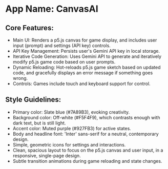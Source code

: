# **App Name**: CanvasAI

## Core Features:

- Main UI: Renders a p5.js canvas for game display, and includes user input (prompt) and settings (API key) controls.
- API Key Management: Persists user's Gemini API key in local storage.
- Iterative Code Generation: Uses Gemini API to generate and iteratively modify p5.js game code based on user prompts.
- Dynamic Reloading: Hot-reloads p5.js game sketch based on updated code, and gracefully displays an error message if something goes wrong.
- Controls: Games include touch and keyboard support for control.

## Style Guidelines:

- Primary color: Slate blue (#7A89B3), evoking creativity.
- Background color: Off-white (#F5F4F9), which contrasts enough with dark text, but is still light.
- Accent color: Muted purple (#927FB3) for active states.
- Body and headline font: 'Inter' sans-serif for a neutral, contemporary design.
- Simple, geometric icons for settings and interactions.
- Clean, spacious layout to focus on the p5.js canvas and user input, in a responsive, single-page design.
- Subtle transition animations during game reloading and state changes.